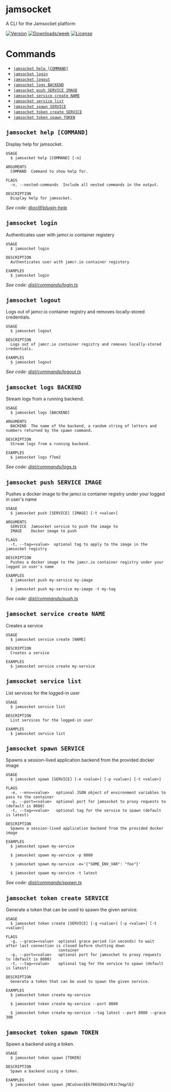 jamsocket
=========

A CLI for the Jamsocket platform

[![Version](https://img.shields.io/npm/v/jamsocket)](https://npmjs.org/package/jamsocket)
[![Downloads/week](https://img.shields.io/npm/dw/jamsocket)](https://npmjs.org/package/jamsocket)
[![License](https://img.shields.io/npm/l/jamsocket)](https://github.com/drifting-in-space/jamsocket-cli/blob/main/LICENSE)

# Commands
<!-- commands -->
* [`jamsocket help [COMMAND]`](#jamsocket-help-command)
* [`jamsocket login`](#jamsocket-login)
* [`jamsocket logout`](#jamsocket-logout)
* [`jamsocket logs BACKEND`](#jamsocket-logs-backend)
* [`jamsocket push SERVICE IMAGE`](#jamsocket-push-service-image)
* [`jamsocket service create NAME`](#jamsocket-service-create-name)
* [`jamsocket service list`](#jamsocket-service-list)
* [`jamsocket spawn SERVICE`](#jamsocket-spawn-service)
* [`jamsocket token create SERVICE`](#jamsocket-token-create-service)
* [`jamsocket token spawn TOKEN`](#jamsocket-token-spawn-token)

## `jamsocket help [COMMAND]`

Display help for jamsocket.

```
USAGE
  $ jamsocket help [COMMAND] [-n]

ARGUMENTS
  COMMAND  Command to show help for.

FLAGS
  -n, --nested-commands  Include all nested commands in the output.

DESCRIPTION
  Display help for jamsocket.
```

_See code: [@oclif/plugin-help](https://github.com/oclif/plugin-help/blob/v5.1.11/src/commands/help.ts)_

## `jamsocket login`

Authenticates user with jamcr.io container registery

```
USAGE
  $ jamsocket login

DESCRIPTION
  Authenticates user with jamcr.io container registery

EXAMPLES
  $ jamsocket login
```

_See code: [dist/commands/login.ts](https://github.com/drifting-in-space/jamsocket-cli/blob/v0.0.13/dist/commands/login.ts)_

## `jamsocket logout`

Logs out of jamcr.io container registry and removes locally-stored credentials.

```
USAGE
  $ jamsocket logout

DESCRIPTION
  Logs out of jamcr.io container registry and removes locally-stored credentials.

EXAMPLES
  $ jamsocket logout
```

_See code: [dist/commands/logout.ts](https://github.com/drifting-in-space/jamsocket-cli/blob/v0.0.13/dist/commands/logout.ts)_

## `jamsocket logs BACKEND`

Stream logs from a running backend.

```
USAGE
  $ jamsocket logs [BACKEND]

ARGUMENTS
  BACKEND  The name of the backend, a random string of letters and numbers returned by the spawn command.

DESCRIPTION
  Stream logs from a running backend.

EXAMPLES
  $ jamsocket logs f7em2
```

_See code: [dist/commands/logs.ts](https://github.com/drifting-in-space/jamsocket-cli/blob/v0.0.13/dist/commands/logs.ts)_

## `jamsocket push SERVICE IMAGE`

Pushes a docker image to the jamcr.io container registry under your logged in user's name

```
USAGE
  $ jamsocket push [SERVICE] [IMAGE] [-t <value>]

ARGUMENTS
  SERVICE  Jamsocket service to push the image to
  IMAGE    Docker image to push

FLAGS
  -t, --tag=<value>  optional tag to apply to the image in the jamsocket registry

DESCRIPTION
  Pushes a docker image to the jamcr.io container registry under your logged in user's name

EXAMPLES
  $ jamsocket push my-service my-image

  $ jamsocket push my-service my-image -t my-tag
```

_See code: [dist/commands/push.ts](https://github.com/drifting-in-space/jamsocket-cli/blob/v0.0.13/dist/commands/push.ts)_

## `jamsocket service create NAME`

Creates a service

```
USAGE
  $ jamsocket service create [NAME]

DESCRIPTION
  Creates a service

EXAMPLES
  $ jamsocket service create my-service
```

## `jamsocket service list`

List services for the logged-in user

```
USAGE
  $ jamsocket service list

DESCRIPTION
  List services for the logged-in user

EXAMPLES
  $ jamsocket service list
```

## `jamsocket spawn SERVICE`

Spawns a session-lived application backend from the provided docker image

```
USAGE
  $ jamsocket spawn [SERVICE] [-e <value>] [-p <value>] [-t <value>]

FLAGS
  -e, --env=<value>   optional JSON object of environment variables to pass to the container
  -p, --port=<value>  optional port for jamsocket to proxy requests to (default is 8080)
  -t, --tag=<value>   optional tag for the service to spawn (default is latest)

DESCRIPTION
  Spawns a session-lived application backend from the provided docker image

EXAMPLES
  $ jamsocket spawn my-service

  $ jamsocket spawn my-service -p 8080

  $ jamsocket spawn my-service -e='{"SOME_ENV_VAR": "foo"}'

  $ jamsocket spawn my-service -t latest
```

_See code: [dist/commands/spawn.ts](https://github.com/drifting-in-space/jamsocket-cli/blob/v0.0.13/dist/commands/spawn.ts)_

## `jamsocket token create SERVICE`

Generate a token that can be used to spawn the given service.

```
USAGE
  $ jamsocket token create [SERVICE] [-g <value>] [-p <value>] [-t <value>]

FLAGS
  -g, --grace=<value>  optional grace period (in seconds) to wait after last connection is closed before shutting down
                       container
  -p, --port=<value>   optional port for jamsocket to proxy requests to (default is 8080)
  -t, --tag=<value>    optional tag for the service to spawn (default is latest)

DESCRIPTION
  Generate a token that can be used to spawn the given service.

EXAMPLES
  $ jamsocket token create my-service

  $ jamsocket token create my-service --port 8080

  $ jamsocket token create my-service --tag latest --port 8080 --grace 300
```

## `jamsocket token spawn TOKEN`

Spawn a backend using a token.

```
USAGE
  $ jamsocket token spawn [TOKEN]

DESCRIPTION
  Spawn a backend using a token.

EXAMPLES
  $ jamsocket token spawn jNCuGvecEEk706SDm2xYRJc7mqplE2
```
<!-- commandsstop -->
